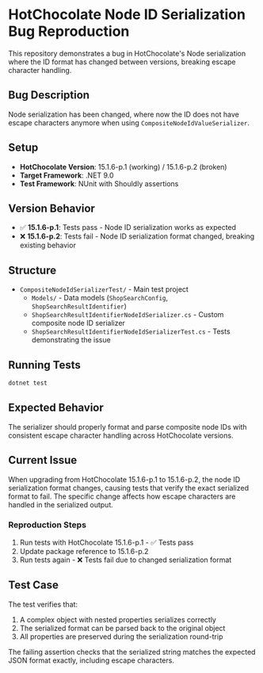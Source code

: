 # HotChocolate Node ID Serialization Bug Reproduction

This repository demonstrates a bug in HotChocolate's Node serialization where the ID format has changed between versions, breaking escape character handling.

## Bug Description

Node serialization has been changed, where now the ID does not have escape characters anymore when using `CompositeNodeIdValueSerializer`.

## Setup

- **HotChocolate Version**: 15.1.6-p.1 (working) / 15.1.6-p.2 (broken)
- **Target Framework**: .NET 9.0
- **Test Framework**: NUnit with Shouldly assertions

## Version Behavior

- ✅ **15.1.6-p.1**: Tests pass - Node ID serialization works as expected
- ❌ **15.1.6-p.2**: Tests fail - Node ID serialization format changed, breaking existing behavior

## Structure

- `CompositeNodeIdSerializerTest/` - Main test project
  - `Models/` - Data models (`ShopSearchConfig`, `ShopSearchResultIdentifier`)
  - `ShopSearchResultIdentifierNodeIdSerializer.cs` - Custom composite node ID serializer
  - `ShopSearchResultIdentifierNodeIdSerializerTest.cs` - Tests demonstrating the issue

## Running Tests

```bash
dotnet test
```

## Expected Behavior

The serializer should properly format and parse composite node IDs with consistent escape character handling across HotChocolate versions.

## Current Issue

When upgrading from HotChocolate 15.1.6-p.1 to 15.1.6-p.2, the node ID serialization format changes, causing tests that verify the exact serialized format to fail. The specific change affects how escape characters are handled in the serialized output.

### Reproduction Steps

1. Run tests with HotChocolate 15.1.6-p.1 - ✅ Tests pass
2. Update package reference to 15.1.6-p.2 
3. Run tests again - ❌ Tests fail due to changed serialization format

## Test Case

The test verifies that:
1. A complex object with nested properties serializes correctly
2. The serialized format can be parsed back to the original object
3. All properties are preserved during the serialization round-trip

The failing assertion checks that the serialized string matches the expected JSON format exactly, including escape characters.
